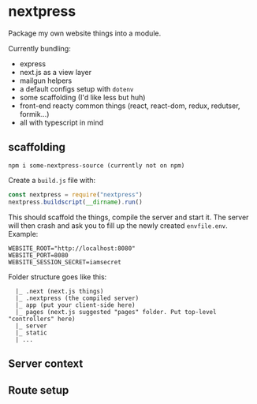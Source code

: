 # nextpress

Package my own website things into a module.

Currently bundling:

* express
* next.js as a view layer
* mailgun helpers
* a default configs setup with `dotenv`
* some scaffolding (I'd like less but huh)
* front-end reacty common things (react, react-dom, redux, redutser, formik...)
* all with typescript in mind

## scaffolding

```
npm i some-nextpress-source (currently not on npm)
```

Create a `build.js` file with:

```js
const nextpress = require("nextpress")
nextpress.buildscript(__dirname).run()
```

This should scaffold the things, compile the server and start it. The server will then crash and ask you to fill up the newly created `envfile.env`. Example:

```
WEBSITE_ROOT="http://localhost:8080"
WEBSITE_PORT=8080
WEBSITE_SESSION_SECRET=iamsecret
```

Folder structure goes like this:

```
  |_ .next (next.js things)
  |_ .nextpress (the compiled server)
  |_ app (put your client-side here)
  |_ pages (next.js suggested "pages" folder. Put top-level "controllers" here)
  |_ server
  |_ static
  | ...
```

## Server context

## Route setup
